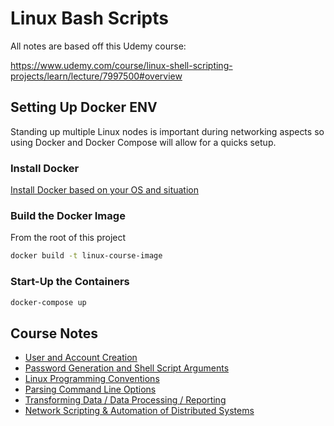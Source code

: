 # Linux Bash Scripts

All notes are based off this Udemy course:

https://www.udemy.com/course/linux-shell-scripting-projects/learn/lecture/7997500#overview

## Setting Up Docker ENV

Standing up multiple Linux nodes is important during networking aspects so using Docker and Docker Compose will allow for a quicks setup.

### Install Docker

[Install Docker based on your OS and situation](https://docs.docker.com/get-docker/)

### Build the Docker Image

From the root of this project 

```bash
docker build -t linux-course-image
```

### Start-Up the Containers

```bash
docker-compose up
```

## Course Notes

- [User and Account Creation](notes/USER_ACCOUNTS.md)
- [Password Generation and Shell Script Arguments](notes/PASSWORDS.md)
- [Linux Programming Conventions](notes/CONVENTIONS.md)
- [Parsing Command Line Options](notes/PARSING_CLI_OPTIONS.md)
- [Transforming Data / Data Processing / Reporting](notes/DATA_PROCESSING.md)
- [Network Scripting & Automation of Distributed Systems](notes/NETWORKING.md)